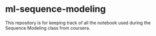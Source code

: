 # ml-sequence-modeling
This repository is for keeping track of all the notebook used during the Sequence Modeling class from coursera.
